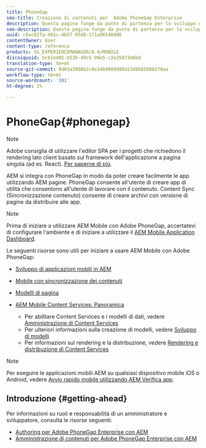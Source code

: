 ```yaml
---
title: PhoneGap
seo-title: Creazione di contenuti per  Adobe PhoneGap Enterprise
description: Questa pagina funge da punto di partenza per lo sviluppo di app utilizzando PhoneGap Enterprise con AEM. AEM si integra con PhoneGap in modo da poter creare facilmente le app utilizzando AEM pagine. PhoneGap consente all'utente di creare app di utilità che consentono all'utente di lavorare con il contenuto.
seo-description: Questa pagina funge da punto di partenza per lo sviluppo di app utilizzando PhoneGap Enterprise con AEM. AEM si integra con PhoneGap in modo da poter creare facilmente le app utilizzando AEM pagine. PhoneGap consente all'utente di creare app di utilità che consentono all'utente di lavorare con il contenuto.
uuid: c6ac02fa-d41c-4b57-95d8-171a96540dd6
contentOwner: User
content-type: reference
products: SG_EXPERIENCEMANAGER/6.4/MOBILE
discoiquuid: bc61e495-b53b-49c5-99e5-c2e35873e6bd
translation-type: tm+mt
source-git-commit: 9d03a3988b2c8e34b9009d80a53d8b8508b5f0aa
workflow-type: tm+mt
source-wordcount: '301'
ht-degree: 1%

---
```



# PhoneGap{#phonegap}

>[!NOTE]
>
> Adobe consiglia di utilizzare l&#39;editor SPA per i progetti che richiedono il rendering lato client basato sul framework dell&#39;applicazione a pagina singola (ad es. React). [Per saperne di più](/help/sites-developing/spa-overview.md).

AEM si integra con PhoneGap in modo da poter creare facilmente le app utilizzando AEM pagine. PhoneGap consente all&#39;utente di creare app di utilità che consentono all&#39;utente di lavorare con il contenuto. Content Sync (Sincronizzazione contenuto) consente di creare archivi con versione di pagine da distribuire alle app.

>[!NOTE]
>
>Prima di iniziare a utilizzare  AEM Mobile con  Adobe PhoneGap, accertatevi di configurare l&#39;ambiente e di iniziare a utilizzare il [ AEM Mobile Application Dashboard](/help/mobile/phonegap-authoring-apps.md).

Le seguenti risorse sono utili per iniziare a usare  AEM Mobile con  Adobe PhoneGap:

* [Sviluppo di applicazioni mobili in AEM](/help/mobile/developing-mobile-applications.md)
* [Mobile con sincronizzazione dei contenuti](/help/mobile/phonegap-contentsync.md)
* [Modelli di pagina](/help/mobile/phonegap-apps-arch-page-templates.md)

* [ AEM Mobile Content Services: Panoramica](/help/mobile/develop-content-as-a-service.md)

   * Per abilitare Content Services e i modelli di dati, vedere [Amministrazione di Content Services](/help/mobile/developing-content-services.md)
   * Per ulteriori informazioni sulla creazione di modelli, vedere [Sviluppo di modelli](/help/mobile/administer-mobile-apps.md)
   * Per informazioni sul rendering e la distribuzione, vedere [Rendering e distribuzione di Content Services](/help/mobile/rendering-and-delivery.md)

>[!NOTE]
>
>Per eseguire le applicazioni mobili AEM su qualsiasi dispositivo mobile iOS o Android, vedere [Avvio rapido mobile utilizzando AEM Verifica app](/help/mobile/phonegap-mobile-quickstart.md).

## Introduzione {#getting-ahead}

Per informazioni su ruoli e responsabilità di un amministratore e sviluppatore, consulta le risorse seguenti:

* [Authoring per  Adobe PhoneGap Enterprise con AEM](/help/mobile/phonegap.md)
* [Amministrazione di contenuti per  Adobe PhoneGap Enterprise con AEM](/help/mobile/administer-phonegap.md)

